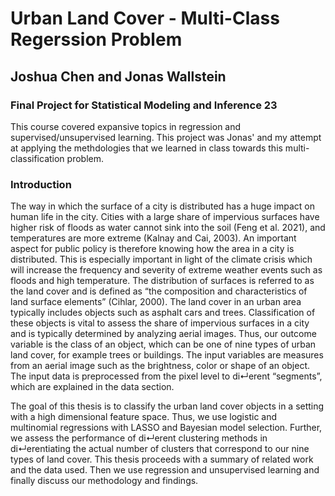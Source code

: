 # Urban Land Cover - Multi-Class Regerssion Problem
## Joshua Chen and Jonas Wallstein
### Final Project for Statistical Modeling and Inference 23
 
This course covered expansive topics in regression and supervised/unsupervised learning. This project 
was Jonas' and my attempt at applying the methdologies that we learned in class towards this multi-
classification problem. 

### Introduction

The way in which the surface of a city is distributed has a huge impact on human life in the city.
Cities with a large share of impervious surfaces have higher risk of floods as water cannot sink
into the soil (Feng et al. 2021), and temperatures are more extreme (Kalnay and Cai, 2003). An
important aspect for public policy is therefore knowing how the area in a city is distributed. This
is especially important in light of the climate crisis which will increase the frequency and severity
of extreme weather events such as floods and high temperature. The distribution of surfaces is
referred to as the land cover and is defined as “the composition and characteristics of land surface
elements” (Cihlar, 2000). The land cover in an urban area typically includes objects such as asphalt
cars and trees. Classification of these objects is vital to assess the share of impervious surfaces in a
city and is typically determined by analyzing aerial images. Thus, our outcome variable is the class
of an object, which can be one of nine types of urban land cover, for example trees or buildings.
The input variables are measures from an aerial image such as the brightness, color or shape of
an object. The input data is preprocessed from the pixel level to di↵erent “segments”, which are
explained in the data section.

The goal of this thesis is to classify the urban land cover objects in a setting with a high dimensional
feature space. Thus, we use logistic and multinomial regressions with LASSO and Bayesian model
selection. Further, we assess the performance of di↵erent clustering methods in di↵erentiating the
actual number of clusters that correspond to our nine types of land cover. This thesis proceeds with
a summary of related work and the data used. Then we use regression and unsupervised learning
and finally discuss our methodology and findings.
